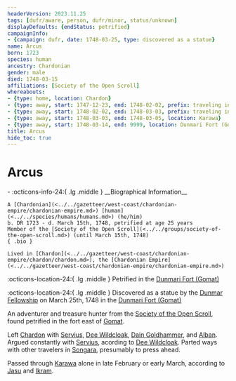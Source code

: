 ```yaml
---
headerVersion: 2023.11.25
tags: [dufr/aware, person, dufr/minor, status/unknown]
displayDefaults: {endStatus: petrified}
campaignInfo:
- {campaign: dufr, date: 1748-03-25, type: discovered as a statue}
name: Arcus
born: 1723
species: human
ancestry: Chardonian
gender: male
died: 1748-03-15
affiliations: [Society of the Open Scroll]
whereabouts:
- {type: home, location: Chardon}
- {type: away, start: 1747-12-23, end: 1748-02-02, prefix: traveling in, location: Yeraad River Basin}
- {type: away, start: 1748-02-02, end: 1748-03-03, prefix: traveling in, location: Dunmar}
- {type: away, start: 1748-03-03, end: 1748-03-05, location: Karawa}
- {type: away, start: 1748-03-14, end: 9999, location: Dunmari Fort (Gomat)}
title: Arcus
hide_toc: true
---
```


# Arcus
<div class="grid cards ext-narrow-margin ext-one-column" markdown>
- :octicons-info-24:{ .lg .middle } __Biographical Information__

    A [Chardonian](<../../gazetteer/west-coast/chardonian-empire/chardonian-empire.md>) [human](<../../species/humans/humans.md>) (he/him)  
    b. DR 1723 - d. March 15th, 1748, petrified at age 25 years  
    Member of the [Society of the Open Scroll](<../../groups/society-of-the-open-scroll.md>) (until March 15th, 1748)  
    { .bio }

    Lived in [Chardon](<../../gazetteer/west-coast/chardonian-empire/chardon/chardon.md>), the [Chardonian Empire](<../../gazetteer/west-coast/chardonian-empire/chardonian-empire.md>)
</div>

:octicons-location-24:{ .lg .middle } Petrified in the [Dunmari Fort (Gomat)](<../../gazetteer/greater-dunmar/dunmari-basin/dunmari-fort-gomat.md>)



:octicons-location-24:{ .lg .middle } Discovered as a statue by the [Dunmar Fellowship](<../pcs/dunmar-fellowship/dunmar-fellowship.md>) on March 25th, 1748 in the [Dunmari Fort (Gomat)](<../../gazetteer/greater-dunmar/dunmari-basin/dunmari-fort-gomat.md>)  


An adventurer and treasure hunter from the [Society of the Open Scroll](<../../groups/society-of-the-open-scroll.md>), found petrified in the fort east of [Gomat](<../../gazetteer/greater-dunmar/dunmari-basin/gomat.md>). 

Left [Chardon](<../../gazetteer/west-coast/chardonian-empire/chardon/chardon.md>) with [Servius](<./servius.md>), [Dee Wildcloak](<../halflings/dee-wildcloak.md>), [Dain Goldhammer](<../dwarves/dain-goldhammer.md>), and [Alban](<./alban.md>). Argued constantly with [Servius](<./servius.md>), acording to [Dee Wildcloak](<../halflings/dee-wildcloak.md>). Parted ways with other travelers in [Songara](<../../gazetteer/greater-dunmar/realms/dunmar/central-dunmar/songara.md>), presumably to press ahead. 

Passed through [Karawa](<../../gazetteer/greater-dunmar/realms/dunmar/eastern-dunmar/karawa.md>) alone in late February or early March, according to [Jasu](<../dunmari/jasu.md>) and [Ikram](<../dunmari/ikram.md>).

